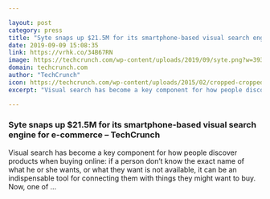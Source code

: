 ```yaml
---

layout: post
category: press
title: "Syte snaps up $21.5M for its smartphone-based visual search engine for e-commerce"
date: 2019-09-09 15:08:35
link: https://vrhk.co/34B67RN
image: https://techcrunch.com/wp-content/uploads/2019/09/syte.png?w=393
domain: techcrunch.com
author: "TechCrunch"
icon: https://techcrunch.com/wp-content/uploads/2015/02/cropped-cropped-favicon-gradient.png?w=180
excerpt: "Visual search has become a key component for how people discover products when buying online: if a person don’t know the exact name of what he or she wants, or what they want is not available, it can be an indispensable tool for connecting them with things they might want to buy. Now, one of …"

---
```


### Syte snaps up $21.5M for its smartphone-based visual search engine for e-commerce – TechCrunch

Visual search has become a key component for how people discover products when buying online: if a person don’t know the exact name of what he or she wants, or what they want is not available, it can be an indispensable tool for connecting them with things they might want to buy. Now, one of …